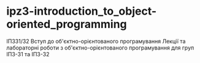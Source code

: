# ipz3-introduction_to_object-oriented_programming
ІПЗ31/32 Вступ до об'єктно-орієнтованого програмування
Лекції та лабораторні роботи з об'єктно-орієнтованого програмування для груп ІПЗ-31 та ІПЗ-32
